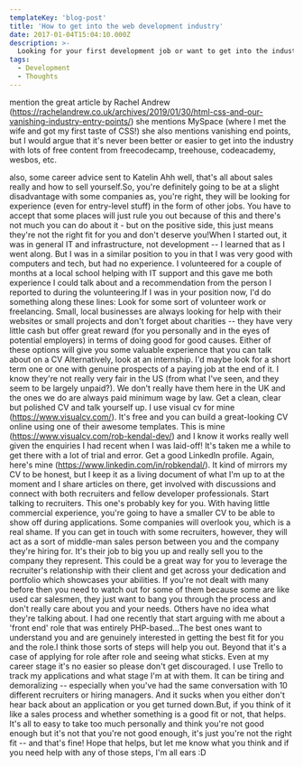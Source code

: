 ```yaml
---
templateKey: 'blog-post'
title: 'How to get into the web development industry'
date: 2017-01-04T15:04:10.000Z
description: >-
  Looking for your first development job or want to get into the industry? Here's some advice from a long-serving advocate.
tags:
  - Development
  - Thoughts
---
```




mention the great article by Rachel Andrew (https://rachelandrew.co.uk/archives/2019/01/30/html-css-and-our-vanishing-industry-entry-points/)
she mentions MySpace (where I met the wife and got my first taste of CSS!)
she also mentions vanishing end points, but I would argue that it's never been better or easier to get into the industry with lots of free content from 
freecodecamp, treehouse, codeacademy, wesbos, etc.

also, some career advice sent to Katelin
Ahh well, that's all about sales really and how to sell yourself.So, you're definitely going to be at a slight disadvantage with some companies as, you're right, they will be looking for experience (even for entry-level stuff) in the form of other jobs. You have to accept that some places will just rule you out because of this and there's not much you can do about it - but on the positive side, this just means they're not the right fit for you and don't deserve you!When I started out, it was in general IT and infrastructure, not development -- I learned that as I went along. But I was in a similar position to you in that I was very good with computers and tech, but had no experience. I volunteered for a couple of months at a local school helping with IT support and this gave me both experience I could talk about and a recommendation from the person I reported to during the volunteering.If I was in your position now, I'd do something along these lines:
Look for some sort of volunteer work or freelancing. Small, local businesses are always looking for help with their websites or small projects and don't forget about charities -- they have very little cash but offer great reward (for you personally and in the eyes of potential employers) in terms of doing good for good causes. Either of these options will give you some valuable experience that you can talk about on a CV
Alternatively, look at an internship. I'd maybe look for a short term one or one with genuine prospects of a paying job at the end of it. I know they're not really very fair in the US (from what I've seen, and they seem to be largely unpaid?). We don't really have them here in the UK and the ones we do are always paid minimum wage by law.
Get a clean, clear but polished CV and talk yourself up. I use visual cv for mine (https://www.visualcv.com/). It's free and you can build a great-looking CV online using one of their awesome templates. This is mine (https://www.visualcv.com/rob-kendal-dev/) and I know it works really well given the enquiries I had recent when I was laid-off! It's taken me a while to get there with a lot of trial and error.
Get a good LinkedIn profile. Again, here's mine (https://www.linkedin.com/in/robkendal/). It kind of mirrors my CV to be honest, but I keep it as a living document of what I'm up to at the moment and I share articles on there, get involved with discussions and connect with both recruiters and fellow developer professionals.
Start talking to recruiters. This one's probably key for you. With having little commercial experience, you're going to have a smaller CV to be able to show off during applications. Some companies will overlook you, which is a real shame. If you can get in touch with some recruiters, however, they will act as a sort of middle-man sales person between you and the company they're hiring for. It's their job to big you up and really sell you to the company they represent. This could be a great way for you to leverage the recruiter's relationship with their client and get across your dedication and portfolio which showcases your abilities. If you're not dealt with many before then you need to watch out for some of them because some are like used car salesmen, they just want to bang you through the process and don't really care about you and your needs. Others have no idea what they're talking about. I had one recently that start arguing with me about a 'front end' role that was entirely PHP-based...The best ones want to understand you and are genuinely interested in getting the best fit for you and the role.I think those sorts of steps will help you out. Beyond that it's a case of applying for role after role and seeing what sticks. Even at my career stage it's no easier so please don't get discouraged. I use Trello to track my applications and what stage I'm at with them. It can be tiring and demoralizing -- especially when you've had the same conversation with 10 different recruiters or hiring managers. And it sucks when you either don't hear back about an application or you get turned down.But, if you think of it like a sales process and whether something is a good fit or not, that helps. It's all to easy to take too much personally and think you're not good enough but it's not that you're not good enough, it's just you're not the right fit -- and that's fine!  Hope that helps, but let me know what you think and if you need help with any of those steps, I'm all ears :D